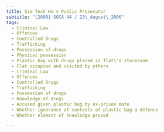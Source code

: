 ```yaml
---
title: Sim Teck Ho v Public Prosecutor
subtitle: "[2000] SGCA 44 / 23\_August\_2000"
tags:
  - Criminal Law
  - Offences
  - Controlled Drugs
  - Trafficking
  - Possession of drugs
  - Physical possession
  - Plastic bag with drugs placed in flat\'s storeroom
  - Flat occupied and visited by others
  - Criminal Law
  - Offences
  - Controlled Drugs
  - Trafficking
  - Possession of drugs
  - Knowledge of drugs
  - Accused given plastic bag by ex-prison mate
  - Whether ignorance of contents of plastic bag a defence
  - Whether element of knowledge proved

---
```


